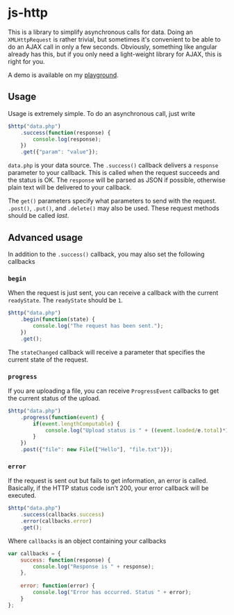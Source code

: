 # js-http

This is a library to simplify asynchronous calls for data. Doing an `XMLHttpRequest` is rather trivial, but sometimes it's convenient to be able to do an AJAX call in only a few seconds. Obviously, something like angular already has this, but if you only need a light-weight library for AJAX, this is right for you.

A demo is available on my [playground](http://www.michaelcheng.us/playground/lib-js/http/).

## Usage
Usage is extremely simple. To do an asynchronous call, just write

```javascript
$http("data.php")
	.success(function(response) {
		console.log(response);
	})
	.get({"param": "value"});
```

`data.php` is your data source. The `.success()` callback delivers a `response` parameter to your callback. This is called when the request succeeds and the status is OK. The `response` will be parsed as JSON if possible, otherwise plain text will be delivered to your callback.

The `get()` parameters specify what parameters to send with the request. `.post()`, `.put()`, and `.delete()` may also be used. These request methods should be called *last*.

## Advanced usage
In addition to the `.success()` callback, you may also set the following callbacks

### `begin`
When the request is just sent, you can receive a callback with the current `readyState`. The `readyState` should be `1`.

```javascript
$http("data.php")
	.begin(function(state) {
		console.log("The request has been sent.");
	})
	.get();
```

The `stateChanged` callback will receive a parameter that specifies the current state of the request.

### `progress`
If you are uploading a file, you can receive `ProgressEvent` callbacks to get the current status of the upload.

```javascript
$http("data.php")
	.progress(function(event) {
		if(event.lengthComputable) {
			console.log("Upload status is " + ((event.loaded/e.total)*100) + "%");
		}
	})
	.post({"file": new File(["Hello"], "file.txt")});
```

### `error`
If the request is sent out but fails to get information, an error is called. Basically, if the HTTP status code isn't 200, your error callback will be executed.

```javascript
$http("data.php")
	.success(callbacks.success)
	.error(callbacks.error)
	.get();
```

Where `callbacks` is an object containing your callbacks

```javascript
var callbacks = {
	success: function(response) {
		console.log("Response is " + response);
	},
	
	error: function(error) {
		console.log("Error has occurred. Status " + error);
	}
};
```
